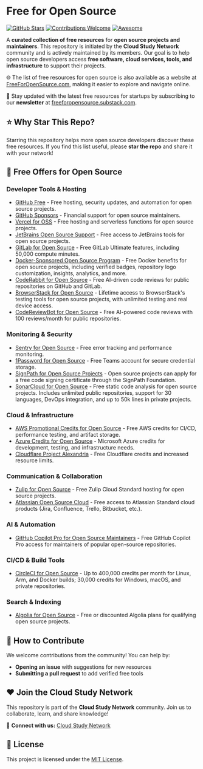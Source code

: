 # Free for Open Source

[![GitHub Stars](https://img.shields.io/github/stars/cloudcommunity/Free-for-Open-Source?style=social)](https://github.com/cloudcommunity/Free-for-Open-Source/stargazers)
[![Contributions Welcome](https://img.shields.io/badge/contributions-welcome-brightgreen.svg)](https://github.com/cloudcommunity/Free-for-Open-Source/pulls)
[![Awesome](https://awesome.re/badge.svg)](https://awesome.re)

A **curated collection of free resources** for **open source projects and maintainers**. This repository is initiated by the **Cloud Study Network** community and is actively maintained by its members. Our goal is to help open source developers access **free software, cloud services, tools, and infrastructure** to support their projects.

🌐 The list of free resources for open source is also available as a website at [FreeForOpenSource.com](https://freeforopensource.com/), making it easier to explore and navigate online.

📰 Stay updated with the latest free resources for startups by subscribing to our **newsletter** at [freeforopensource.substack.com](https://freeforopensource.substack.com/).

## ⭐ Why Star This Repo?

Starring this repository helps more open source developers discover these free resources. If you find this list useful, please **star the repo** and share it with your network!

## 🎁 Free Offers for Open Source

### Developer Tools & Hosting
- [GitHub Free](https://github.com/pricing) - Free hosting, security updates, and automation for open source projects.
- [GitHub Sponsors](https://github.com/sponsors) - Financial support for open source maintainers.
- [Vercel for OSS](https://vercel.com/oss) - Free hosting and serverless functions for open source projects.
- [JetBrains Open Source Support](https://www.jetbrains.com/community/opensource/) - Free access to JetBrains tools for open source projects.
- [GitLab for Open Source](https://about.gitlab.com/solutions/open-source/) - Free GitLab Ultimate features, including 50,000 compute minutes.
- [Docker-Sponsored Open Source Program](https://docs.docker.com/docker-hub/repos/manage/trusted-content/dsos-program/) - Free Docker benefits for open source projects, including verified badges, repository logo customization, insights, analytics, and more.
- [CodeRabbit for Open Source](https://www.coderabbit.ai/pricing) - Free AI-driven code reviews for public repositories on GitHub and GitLab.
- [BrowserStack for Open Source](https://www.browserstack.com/open-source) - Lifetime access to BrowserStack's testing tools for open source projects, with unlimited testing and real device access.
- [CodeReviewBot for Open Source](https://codereviewbot.ai/) - Free AI-powered code reviews with 100 reviews/month for public repositories.

### Monitoring & Security
- [Sentry for Open Source](https://sentry.io/for/open-source/) - Free error tracking and performance monitoring.
- [1Password for Open Source](https://github.com/1Password/for-open-source) - Free Teams account for secure credential storage.
- [SignPath for Open Source Projects](https://about.signpath.io/product/open-source) - Open source projects can apply for a free code signing certificate through the SignPath Foundation.
- [SonarCloud for Open Source](https://www.sonarsource.com/plans-and-pricing/sonarcloud/) - Free static code analysis for open source projects. Includes unlimited public repositories, support for 30 languages, DevOps integration, and up to 50k lines in private projects.

### Cloud & Infrastructure
- [AWS Promotional Credits for Open Source](https://aws.amazon.com/blogs/opensource/aws-promotional-credits-open-source-projects/) - Free AWS credits for CI/CD, performance testing, and artifact storage.
- [Azure Credits for Open Source](https://opensource.microsoft.com/azure-credits/) - Microsoft Azure credits for development, testing, and infrastructure needs.
- [Cloudflare Project Alexandria](https://www.cloudflare.com/en-gb/lp/project-alexandria/) - Free Cloudflare credits and increased resource limits.

### Communication & Collaboration
- [Zulip for Open Source](https://zulip.com/for/open-source/) - Free Zulip Cloud Standard hosting for open source projects.
- [Atlassian Open Source Cloud](https://www.atlassian.com/software/views/open-source-license-request) - Free access to Atlassian Standard cloud products (Jira, Confluence, Trello, Bitbucket, etc.).

### AI & Automation
- [GitHub Copilot Pro for Open Source Maintainers](https://docs.github.com/en/copilot/managing-copilot/managing-copilot-as-an-individual-subscriber/managing-your-github-copilot-pro-subscription/getting-free-access-to-copilot-pro-as-a-student-teacher-or-maintainer) - Free GitHub Copilot Pro access for maintainers of popular open-source repositories.

### CI/CD & Build Tools
- [CircleCI for Open Source](https://circleci.com/open-source/) - Up to 400,000 credits per month for Linux, Arm, and Docker builds; 30,000 credits for Windows, macOS, and private repositories.

### Search & Indexing
- [Algolia for Open Source](https://www.algolia.com/for-open-source) - Free or discounted Algolia plans for qualifying open source projects.

## 🤝 How to Contribute

We welcome contributions from the community! You can help by:
- **Opening an issue** with suggestions for new resources
- **Submitting a pull request** to add verified free tools

## ❤️ Join the Cloud Study Network

This repository is part of the **Cloud Study Network** community. Join us to collaborate, learn, and share knowledge!

🔗 **Connect with us:** [Cloud Study Network](https://cloudstudy.net/)

## 📜 License

This project is licensed under the [MIT License](LICENSE.md).
